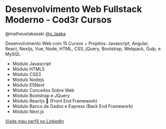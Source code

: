 # Desenvolvimento Web Fullstack Moderno - Cod3r Cursos
@matheustakasaki
[@o_taaka](https://www.instagram.com/o_taaka/)

Desenvolvimento Web com 15 Cursos + Projetos: Javascript, Angular, React, Nextjs, Vue, Node, HTML, CSS, jQuery, Bootstrap, Webpack, Gulp, e MySQL.

-   Módulo Javascript
-   Módulo HTML5
-   Módulo CSS3
-   Módulo Nodejs
-   Módulo ESNext
-   Módulo Conceitos Sobre Web
-   Módulo Bootstrap e JQuery
-   Módulo Reactjs 🎨 (Front End Framework)
-   Módulo Banco de Dados e Express (Back End Framework)
-   Módulo Next.js

[Visite meu perfil no LinkedIn](https://www.linkedin.com/in/matheus-takasaki-antunes/)

